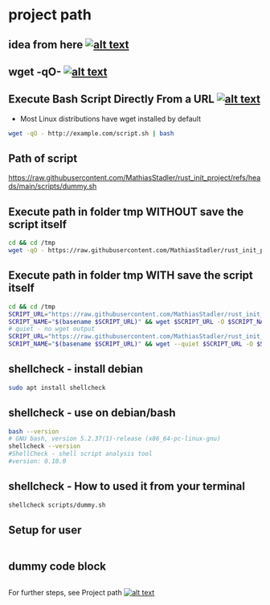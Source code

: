 # project path
<!-- keep the format => ktf -->
## idea from here [![alt text][1]](xxx)
<!-- keep the format -->
## **wget -qO-** [![alt text][1]](https://superuser.com/questions/321240/how-do-you-redirect-wget-response-to-standard-out)
<!-- keep the format -->
## Execute Bash Script Directly From a URL [![alt text][1]](https://www.baeldung.com/linux/execute-bash-script-from-url)
<!-- ktf -->
- Most Linux distributions have wget installed by default
<!-- ktf -->
```bash <!-- markdownlint-disable-line code-block-style -->
wget -qO - http://example.com/script.sh | bash
```
<!-- ktf -->
## Path of script
<!-- ktf -->
<!-- markdownlint-disable MD034 -->
https://raw.githubusercontent.com/MathiasStadler/rust_init_project/refs/heads/main/scripts/dummy.sh
<!-- markdownlint-enable MD034 -->
<!-- ktf -->
## Execute path in folder tmp **WITHOUT** save the script itself
<!-- ktf-->
```bash <!-- markdownlint-disable-line code-block-style -->
cd && cd /tmp
wget -qO - https://raw.githubusercontent.com/MathiasStadler/rust_init_project/refs/heads/main/scripts/dummy.sh | sh
```
<!-- ktf -->
## Execute path in folder tmp **WITH** save the script itself
<!-- ktf-->
```bash <!-- markdownlint-disable-line code-block-style -->
cd && cd /tmp
SCRIPT_URL="https://raw.githubusercontent.com/MathiasStadler/rust_init_project/refs/heads/main/scripts/dummy.sh"
SCRIPT_NAME="$(basename $SCRIPT_URL)" && wget $SCRIPT_URL -O $SCRIPT_NAME && sh +x $SCRIPT_NAME
# quiet - no wget output
SCRIPT_URL="https://raw.githubusercontent.com/MathiasStadler/rust_init_project/refs/heads/main/scripts/dummy.sh"
SCRIPT_NAME="$(basename $SCRIPT_URL)" && wget --quiet $SCRIPT_URL -O $SCRIPT_NAME && sh +x $SCRIPT_NAME
```
<!-- ktf-->
## shellcheck - install debian
<!-- ktf-->
```bash <!-- markdownlint-disable-line code-block-style -->
sudo apt install shellcheck
```
<!-- ktf-->
## shellcheck - use on debian/bash
<!-- ktf-->
```bash <!-- markdownlint-disable-line code-block-style -->
bash --version
# GNU bash, version 5.2.37(1)-release (x86_64-pc-linux-gnu)
shellcheck --version
#ShellCheck - shell script analysis tool
#version: 0.10.0
```
<!-- ktf-->
## shellcheck - How to used it from your terminal
<!-- ktf-->
```bash <!-- markdownlint-disable-line code-block-style -->
shellcheck scripts/dummy.sh
```
<!-- keep the format -->
## Setup for user
<!-- keep the format -->
```bash <!-- markdownlint-disable-line code-block-style -->
```
<!-- keep the format -->
## dummy code block
<!-- keep the format -->
```bash <!-- markdownlint-disable-line code-block-style -->
```
<!-- keep the format -->
For further steps, see Project path [![alt text][1]](project_path.md)
<!-- make folder and download the link sign vai curl -->
<!-- mkdir -p img && curl --create-dirs --output-dir img -O  "https://raw.githubusercontent.com/MathiasStadler/link_symbol_svg/refs/heads/main/link_symbol.svg"-->
<!-- Link sign - Don't Found a better way :-( - You know a better method? - **send me a email** -->
[1]: ./img/link_symbol.svg
<!-- keep the format -->